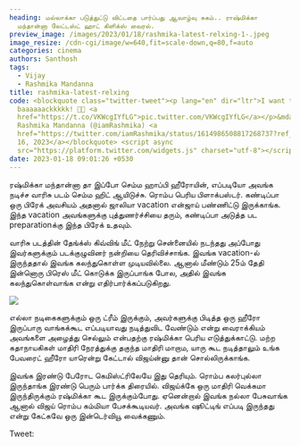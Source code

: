 ```yaml
---
heading: மல்லாக்கா படுத்துட்டு விட்டதை பார்ப்பது ஆவாழ்வு சுகம்.. ராஷ்மிக்கா
  மந்தான்னா லேட்டஸ்ட் ஹாட் கிளிக்ஸ் வைரல்.
preview_image: /images/2023/01/18/rashmika-latest-relxing-1-.jpeg
image_resize: /cdn-cgi/image/w=640,fit=scale-down,q=80,f=auto
categories: cinema
authors: Santhosh
tags:
  - Vijay
  - Rashmika Mandanna
title: rashmika-latest-relxing
code: <blockquote class="twitter-tweet"><p lang="en" dir="ltr">I want to go
  baaaaaackkkkk! 🌻😭 <a
  href="https://t.co/VKWcgIYfLG">pic.twitter.com/VKWcgIYfLG</a></p>&mdash;
  Rashmika Mandanna (@iamRashmika) <a
  href="https://twitter.com/iamRashmika/status/1614986508817268737?ref_src=twsrc%5Etfw">January
  16, 2023</a></blockquote> <script async
  src="https://platform.twitter.com/widgets.js" charset="utf-8"></script>
date: 2023-01-18 09:01:26 +0530
---
```



ரஷ்மிக்கா மந்தான்னா தா இப்போ செம்ம ஹாப்பி ஹீரோயின், எப்படியோ அவங்க நடிச்ச வாரிசு படம் செம்ம ஹிட் ஆயிடுச்சு. ரொம்ப பெரிய பிளாக்பஸ்டர். கண்டிப்பா ஒரு பிரேக் அவசியம் அதனால் ஜாலியா vacation என்ஜாய் பண்ணிட்டு இருக்காங்க. இந்த vacation அவங்களுக்கு புத்துணர்ச்சியை தரும், கண்டிப்பா அடுத்த பட preparationக்கு இந்த பிரேக் உதவும்.

வாரிசு படத்தின் தேங்க்ஸ் கிவ்விங் மீட் நேற்று சென்னையில் நடந்தது அப்போது இவர்களுக்கும் படக்குழுவினர் நன்றியை தெரிவிச்சாங்க. இவங்க vacation-ல் இருந்ததால் இவங்க கலந்துகொள்ள முடியவில்லை. ஆனால் மீண்டும் 25ம் தேதி இன்னொரு பிரெஸ் மீட் கொடுக்க இருப்பாங்க போல, அதில் இவங்க கலந்துகொள்வாங்க என்று எதிர்பார்க்கப்படுகிறது.

![](/images/2023/01/18/rashmika-latest-relxing-2-.jpeg)

எல்லா நடிகைகளுக்கும் ஒரு ட்ரீம் இருக்கும், அவர்களுக்கு பிடித்த ஒரு ஹீரோ இருப்பாரு வாங்கக்கூட எப்படியாவது நடித்துவிட வேண்டும் என்று வைராக்கியம் அவங்களை அழைத்து செல்லும் என்பதற்கு ரஷ்மிக்கா பெரிய எடுத்துக்காட்டு. மற்ற கதாநாயகிகள் மாதிரி நேரத்துக்கு தகுந்த மாதிரி மாறாம, யாரு கூட நடித்தாலும் உங்க பேவரைட் ஹீரோ யாரென்று கேட்டால் விஜய்ன்னு தான் சொல்லிருக்காங்க.

இவங்க இரண்டு பேரோட கெமிஸ்ட்ரிலேயே இது தெரியும். ரொம்ப கலர்புல்லா இருந்தாங்க இரண்டு பெரும் பார்க்க திரையில். விஜய்க்கே ஒரு மாதிரி வெக்கமா இருந்திருக்கும் ரஷ்மிக்கா கூட இருக்கும்போது. ஏனென்றால் இவங்க நல்லா பேசுவாங்க ஆனால் விஜய் ரொம்ப கம்மியா பேசக்கூடியவர். அவங்க ஷூட்டிங் எப்படி இருந்தது என்று கேட்கவே ஒரு இன்டெர்வியூ வைக்கணும். 

Tweet: